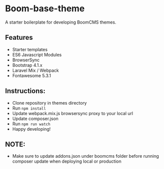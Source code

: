 # Boom-base-theme
A starter boilerplate for developing BoomCMS themes.

## Features
- Starter templates
- ES6 Javascript Modules
- BrowserSync
- Bootstrap 4.1.x
- Laravel Mix / Webpack
- Fontawesome 5.3.1

## Instructions:
- Clone repository in themes directory
- Run ```npm install```
- Update webpack.mix.js browsersync proxy to your local url
- Update composer.json
- Run ```npm run watch```
- Happy developing!

## NOTE:
- Make sure to update addons.json under boomcms folder before running composer update when deploying local or production
